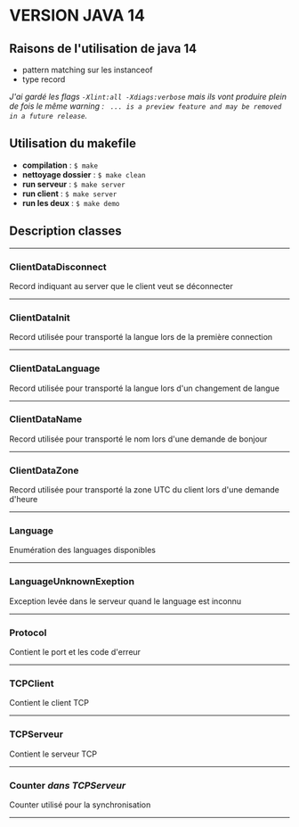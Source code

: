 # VERSION JAVA 14
## Raisons de l'utilisation de java 14
* pattern matching sur les instanceof 
* type record 

_J'ai gardé les flags ``` -Xlint:all -Xdiags:verbose ```  mais ils vont produire plein de fois le même warning : ``` ... is a preview feature and may be removed in a future release```._

## Utilisation du makefile
* **compilation** : ```$ make```
* **nettoyage dossier** : ```$ make clean```
* **run serveur** : ```$ make server```
* **run client** : ```$ make server```
* **run les deux** : ```$ make demo```

## Description classes
___
### ClientDataDisconnect
Record indiquant au server que le client veut se déconnecter
___
### ClientDataInit
Record utilisée pour transporté la langue lors de la première connection
___
### ClientDataLanguage
Record utilisée pour transporté la langue lors d'un changement de langue
___
### ClientDataName
Record utilisée pour transporté le nom lors d'une demande de bonjour
___
### ClientDataZone
Record utilisée pour transporté la zone UTC du client lors d'une demande d'heure
___
### Language
Enumération des languages disponibles
___
### LanguageUnknownExeption
Exception levée dans le serveur quand le language est inconnu
___
### Protocol
Contient le port et les code d'erreur
___
### TCPClient 
Contient le client TCP
___
### TCPServeur 
Contient le serveur TCP
___
### Counter _dans TCPServeur_ 
Counter utilisé pour la synchronisation
___